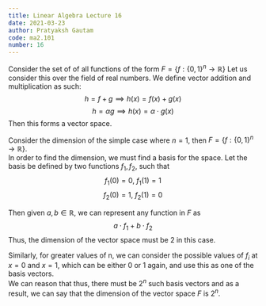 ```yaml
---
title: Linear Algebra Lecture 16
date: 2021-03-23
author: Pratyaksh Gautam
code: ma2.101
number: 16
---
```


Consider the set of of all functions of the form $F = \{ f: \{0, 1\}^n \rightarrow \mathbb{R} \}$
Let us consider this over the field of real numbers. We define vector addition and multiplication as such:
$$h = f + g \implies h(x) = f(x) + g(x)$$
$$h = \alpha g \implies h(x) = \alpha \cdot g(x)$$
Then this forms a vector space.

Consider the dimension of the simple case where $n = 1$, then $F = \{ f: \{0, 1\}^n \rightarrow \mathbb{R} \}$.  
In order to find the dimension, we must find a basis for the space.
Let the basis be defined by two functions $f_1, f_2$, such that
$$f_1(0) = 0,\ f_1(1) = 1$$
$$f_2(0) = 1,\ f_2(1) = 0$$

Then given $a, b \in \mathbb{R}$, we can represent any function in $F$ as
$$ a \cdot f_1 + b \cdot f_2 $$
Thus, the dimension of the vector space must be 2 in this case.

Similarly, for greater values of n, we can consider the possible values of $f_i$ at $x = 0$ and $x = 1$, which can be either $0$ or $1$ again, and use this as one of the basis vectors.  
We can reason that thus, there must be $2^n$ such basis vectors and as a result, we can say that the dimension of the vector space $F$ is $2^n$.

<!-- TODO (row rank = column rank) proof -->

<!-- TODO graph adjecency probability calculation for random walk -->
